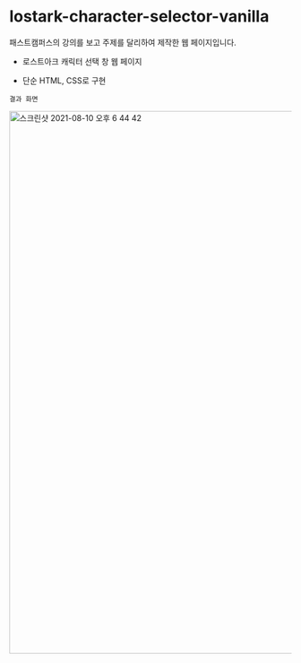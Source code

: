 # lostark-character-selector-vanilla

패스트캠퍼스의 강의를 보고 주제를 달리하여 제작한 웹 페이지입니다.

* 로스트아크 캐릭터 선택 창 웹 페이지

* 단순 HTML, CSS로 구현

`결과 화면`

<img width="969" alt="스크린샷 2021-08-10 오후 6 44 42" src="https://user-images.githubusercontent.com/56878724/128845560-c6fcd5d7-e6eb-4a7f-a69b-fc73b98c35b0.png">
